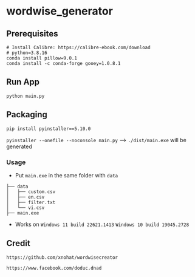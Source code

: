 # wordwise_generator
## Prerequisites
```
# Install Calibre: https://calibre-ebook.com/download
# python=3.8.16
conda install pillow=9.0.1
conda install -c conda-forge gooey=1.0.8.1
```
## Run App
`python main.py`

## Packaging
`pip install pyinstaller==5.10.0`

`pyinstaller --onefile --noconsole main.py` --> `./dist/main.exe` will be generated
### Usage
- Put `main.exe` in the same folder with `data`
```
├── data
│   ├── custom.csv
│   ├── en.csv
│   ├── filter.txt
│   └── vi.csv
├── main.exe
```
- Works on `Windows 11 build 22621.1413` `Windows 10 build 19045.2728`
## Credit
`https://github.com/xnohat/wordwisecreator`

`https://www.facebook.com/doduc.dnad`
